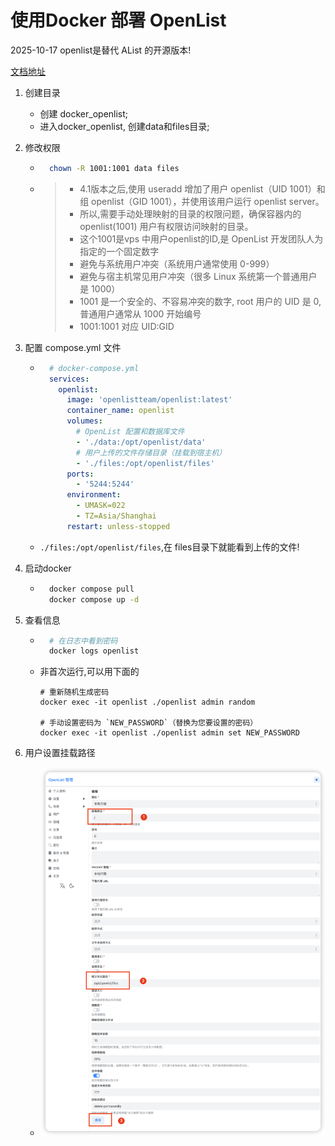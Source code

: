 # 使用Docker 部署 OpenList

2025-10-17 openlist是替代 AList 的开源版本!

[文档地址](https://doc.oplist.org/guide/installation/docker)

1. 创建目录

    - 创建 docker_openlist;
    - 进入docker_openlist, 创建data和files目录;

2. 修改权限

    - ```sh
        chown -R 1001:1001 data files
        ```

    - > - 4.1版本之后,使用 useradd 增加了用户 openlist（UID 1001）和组 openlist（GID 1001），并使用该用户运行 openlist server。
        > - 所以,需要手动处理映射的目录的权限问题，确保容器内的 openlist(1001) 用户有权限访问映射的目录。
        > - 这个1001是vps 中用户openlist的ID,是 OpenList 开发团队人为指定的一个固定数字
        > - 避免与系统用户冲突（系统用户通常使用 0-999）
        > - 避免与宿主机常见用户冲突（很多 Linux 系统第一个普通用户是 1000）
        > - 1001 是一个安全的、不容易冲突的数字, root 用户的 UID 是 0, 普通用户通常从 1000 开始编号
        > - 1001:1001 对应 UID:GID

3. 配置 compose.yml 文件

    - ```yaml
        # docker-compose.yml
        services:
          openlist:
            image: 'openlistteam/openlist:latest'
            container_name: openlist
            volumes:
              # OpenList 配置和数据库文件
              - './data:/opt/openlist/data'
              # 用户上传的文件存储目录（挂载到宿主机）
              - './files:/opt/openlist/files'
            ports:
              - '5244:5244'
            environment:
              - UMASK=022
              - TZ=Asia/Shanghai
            restart: unless-stopped
        ```

    - `./files:/opt/openlist/files`,在 files目录下就能看到上传的文件!

4. 启动docker

    - ```sh
        docker compose pull
        docker compose up -d
        ```

5. 查看信息

    - ```sh
        # 在日志中看到密码
        docker logs openlist
        ```

    - 非首次运行,可以用下面的

        ```
        # 重新随机生成密码
        docker exec -it openlist ./openlist admin random
        
        # 手动设置密码为 `NEW_PASSWORD`（替换为您要设置的密码）
        docker exec -it openlist ./openlist admin set NEW_PASSWORD
        ```

6. 用户设置挂载路径

    - ![设置挂载路径](assets/设置挂载路径.png)
